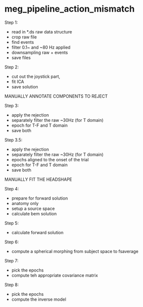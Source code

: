 # meg_pipeline_action_mismatch


Step 1:
 - read in *.ds raw data structure
 - crop raw file
 - find events
 - filter 0.1~ and ~80 Hz applied
 - downsampling raw + events
 - save files


Step 2:
 - cut out the joystick part,
 - fit ICA
 - save solution

MANUALLY ANNOTATE COMPONENTS TO REJECT

Step 3:
 - apply the rejection
 - separately filter the raw ~30Hz (for T domain)
 - epoch for T-F and T domain
 - save both

Step 3.5:
 - apply the rejection
 - separately filter the raw ~30Hz (for T domain)
 - epochs aligned to the onset of the trial
 - epoch for T-F and T domain
 - save both

MANUALLY FIT THE HEADSHAPE

Step 4:
 - prepare for forward solution
 - anatomy only
 - setup a source space
 - calculate bem solution

Step 5:
 - calculate forward solution

Step 6:
 - compute a spherical morphing from subject space to fsaverage

Step 7:
 - pick the epochs
 - compute teh appropriate covariance matrix

Step 8:
 - pick the epochs
 - compute the inverse model
